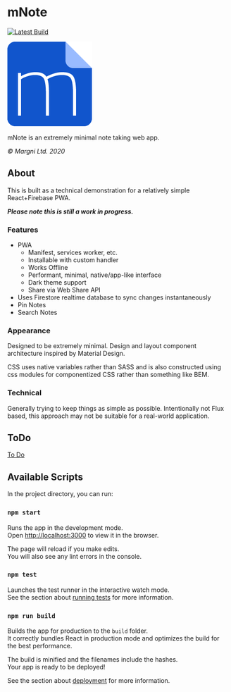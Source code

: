 # mNote

[![Latest Build](https://travis-ci.org/margni/note.svg?branch=master)](https://travis-ci.org/github/margni/note)

[![note.margni.com](public/logo192.png)](https://note.margni.com)

mNote is an extremely minimal note taking web app.

_© Margni Ltd. 2020_

## About

This is built as a technical demonstration for a relatively simple React+Firebase PWA.

**_Please note this is still a work in progress._**

### Features

-   PWA
    -   Manifest, services worker, etc.
    -   Installable with custom handler
    -   Works Offline
    -   Performant, minimal, native/app-like interface
    -   Dark theme support
    -   Share via Web Share API
-   Uses Firestore realtime database to sync changes instantaneously
-   Pin Notes
-   Search Notes

### Appearance

Designed to be extremely minimal. Design and layout component architecture inspired by Material Design.

CSS uses native variables rather than SASS and is also constructed using css modules for componentized CSS rather than something like BEM.

### Technical

Generally trying to keep things as simple as possible. Intentionally not Flux based, this approach may not be suitable for a real-world application.

## ToDo

[To Do](./TODO.md)

## Available Scripts

In the project directory, you can run:

### `npm start`

Runs the app in the development mode.<br />
Open [http://localhost:3000](http://localhost:3000) to view it in the browser.

The page will reload if you make edits.<br />
You will also see any lint errors in the console.

### `npm test`

Launches the test runner in the interactive watch mode.<br />
See the section about [running tests](https://facebook.github.io/create-react-app/docs/running-tests) for more information.

### `npm run build`

Builds the app for production to the `build` folder.<br />
It correctly bundles React in production mode and optimizes the build for the best performance.

The build is minified and the filenames include the hashes.<br />
Your app is ready to be deployed!

See the section about [deployment](https://facebook.github.io/create-react-app/docs/deployment) for more information.
